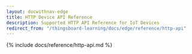 ```yaml
---
layout: docwithnav-edge
title: HTTP Device API Reference
description: Supported HTTP API Reference for IoT Devices
redirect_from: "/thingsboard-learning/docs/edge/reference/http-api"
---
```


{% include docs/reference/http-api.md %}

